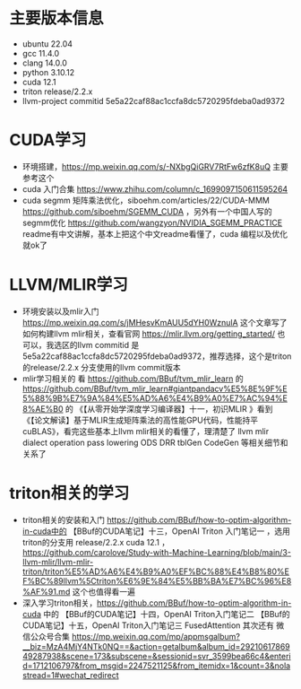 # 主要版本信息
- ubuntu 22.04
- gcc 11.4.0
- clang 14.0.0
- python 3.10.12
- cuda 12.1
- triton release/2.2.x
- llvm-project commitid 5e5a22caf88ac1ccfa8dc5720295fdeba0ad9372
# CUDA学习
- 环境搭建，https://mp.weixin.qq.com/s/-NXbgQiGRV7RtFw6zfK8uQ  主要参考这个
- cuda 入门合集 https://www.zhihu.com/column/c_1699097150611595264
- cuda segmm 矩阵乘法优化，siboehm.com/articles/22/CUDA-MMM https://github.com/siboehm/SGEMM_CUDA  ，另外有一个中国人写的 segmm优化 https://github.com/wangzyon/NVIDIA_SGEMM_PRACTICE  readme有中文讲解，基本上把这个中文readme看懂了，cuda 编程以及优化就ok了

# LLVM/MLIR学习
- 环境安装以及mlir入门 https://mp.weixin.qq.com/s/jMHesvKmAUU5dYH0WznulA  这个文章写了如何构建llvm mlir相关，查看官网 https://mlir.llvm.org/getting_started/ 也可以，我选区的llvm  commitid 是 5e5a22caf88ac1ccfa8dc5720295fdeba0ad9372，推荐选择，这个是triton 的release/2.2.x 分支使用的llvm commit版本
- mlir学习相关的 看 https://github.com/BBuf/tvm_mlir_learn 的 https://github.com/BBuf/tvm_mlir_learn#giantpandacv%E5%8E%9F%E5%88%9B%E7%9A%84%E5%AD%A6%E4%B9%A0%E7%AC%94%E8%AE%B0  的 《【从零开始学深度学习编译器】十一，初识MLIR 》看到 《【论文解读】基于MLIR生成矩阵乘法的高性能GPU代码，性能持平cuBLAS》，看完这些基本上llvm mlir相关的看懂了，理清楚了 llvm mlir dialect operation pass lowering ODS DRR tblGen CodeGen 等相关细节和关系了

# triton相关的学习
- triton相关的安装和入门 https://github.com/BBuf/how-to-optim-algorithm-in-cuda中的   【BBuf的CUDA笔记】十三，OpenAI Triton 入门笔记一  ，选用triton的分支用 release/2.2.x cuda 12.1 ，https://github.com/carolove/Study-with-Machine-Learning/blob/main/3-llvm-mlir/llvm-mlir-triton/triton%E5%AD%A6%E4%B9%A0%EF%BC%88%E4%B8%80%EF%BC%89llvm%5Ctriton%E6%9E%84%E5%BB%BA%E7%BC%96%E8%AF%91.md  这个也值得看一遍
- 深入学习triton相关，https://github.com/BBuf/how-to-optim-algorithm-in-cuda 中的 【BBuf的CUDA笔记】十四，OpenAI Triton入门笔记二  【BBuf的CUDA笔记】十五，OpenAI Triton入门笔记三 FusedAttention 其次还有 微信公众号合集  https://mp.weixin.qq.com/mp/appmsgalbum?__biz=MzA4MjY4NTk0NQ==&action=getalbum&album_id=2921061786949287938&scene=173&subscene=&sessionid=svr_3599bea66c4&enterid=1712106797&from_msgid=2247521125&from_itemidx=1&count=3&nolastread=1#wechat_redirect
